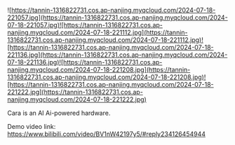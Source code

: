 ![https://tannin-1316822731.cos.ap-nanjing.myqcloud.com/2024-07-18-221057.jpg](https://tannin-1316822731.cos.ap-nanjing.myqcloud.com/2024-07-18-221057.jpg)![https://tannin-1316822731.cos.ap-nanjing.myqcloud.com/2024-07-18-221112.jpg](https://tannin-1316822731.cos.ap-nanjing.myqcloud.com/2024-07-18-221112.jpg)![https://tannin-1316822731.cos.ap-nanjing.myqcloud.com/2024-07-18-221136.jpg](https://tannin-1316822731.cos.ap-nanjing.myqcloud.com/2024-07-18-221136.jpg)![https://tannin-1316822731.cos.ap-nanjing.myqcloud.com/2024-07-18-221208.jpg](https://tannin-1316822731.cos.ap-nanjing.myqcloud.com/2024-07-18-221208.jpg)![https://tannin-1316822731.cos.ap-nanjing.myqcloud.com/2024-07-18-221222.jpg](https://tannin-1316822731.cos.ap-nanjing.myqcloud.com/2024-07-18-221222.jpg)

Cara is an AI Ai-powered hardware.

Demo video link: https://www.bilibili.com/video/BV1nW42197y5/#reply234126454944

